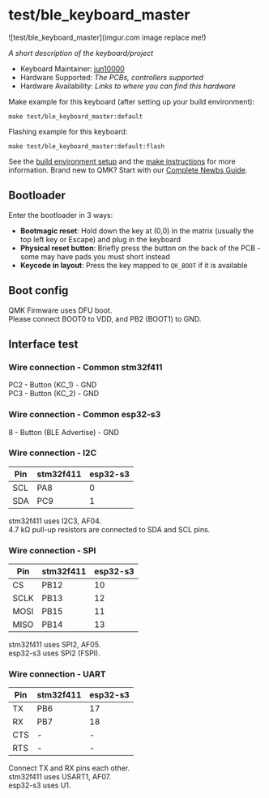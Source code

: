 # test/ble_keyboard_master

![test/ble_keyboard_master](imgur.com image replace me!)

*A short description of the keyboard/project*

* Keyboard Maintainer: [jun10000](https://github.com/jun10000)
* Hardware Supported: *The PCBs, controllers supported*
* Hardware Availability: *Links to where you can find this hardware*

Make example for this keyboard (after setting up your build environment):

    make test/ble_keyboard_master:default

Flashing example for this keyboard:

    make test/ble_keyboard_master:default:flash

See the [build environment setup](https://docs.qmk.fm/#/getting_started_build_tools) and the [make instructions](https://docs.qmk.fm/#/getting_started_make_guide) for more information. Brand new to QMK? Start with our [Complete Newbs Guide](https://docs.qmk.fm/#/newbs).

## Bootloader

Enter the bootloader in 3 ways:

* **Bootmagic reset**: Hold down the key at (0,0) in the matrix (usually the top left key or Escape) and plug in the keyboard
* **Physical reset button**: Briefly press the button on the back of the PCB - some may have pads you must short instead
* **Keycode in layout**: Press the key mapped to `QK_BOOT` if it is available

## Boot config

QMK Firmware uses DFU boot.  
Please connect BOOT0 to VDD, and PB2 (BOOT1) to GND.

## Interface test

### Wire connection - Common stm32f411

PC2 - Button (KC_1) - GND  
PC3 - Button (KC_2) - GND

### Wire connection - Common esp32-s3

8 - Button (BLE Advertise) - GND

### Wire connection - I2C

|  Pin|  stm32f411|  esp32-s3|
|-----|-----------|----------|
|  SCL|        PA8|         0|
|  SDA|        PC9|         1|

stm32f411 uses I2C3, AF04.  
4.7 kΩ pull-up resistors are connected to SDA and SCL pins.  

### Wire connection - SPI

|   Pin|  stm32f411|  esp32-s3|
|------|-----------|----------|
|    CS|       PB12|        10|
|  SCLK|       PB13|        12|
|  MOSI|       PB15|        11|
|  MISO|       PB14|        13|

stm32f411 uses SPI2, AF05.  
esp32-s3 uses SPI2 (FSPI).  

### Wire connection - UART

|  Pin|  stm32f411|  esp32-s3|
|-----|-----------|----------|
|   TX|        PB6|        17|
|   RX|        PB7|        18|
|  CTS|          -|         -|
|  RTS|          -|         -|

Connect TX and RX pins each other.  
stm32f411 uses USART1, AF07.  
esp32-s3 uses U1.  
